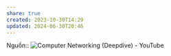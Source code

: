 ```yaml
---
share: true
created: 2023-10-30T14:29
updated: 2024-06-30T20:46
---
```

Nguồn:: ![Computer Networking (Deepdive) - YouTube](https://youtu.be/6G14NrjekLQ?si=AjtXaTmaV0pMQFIu)